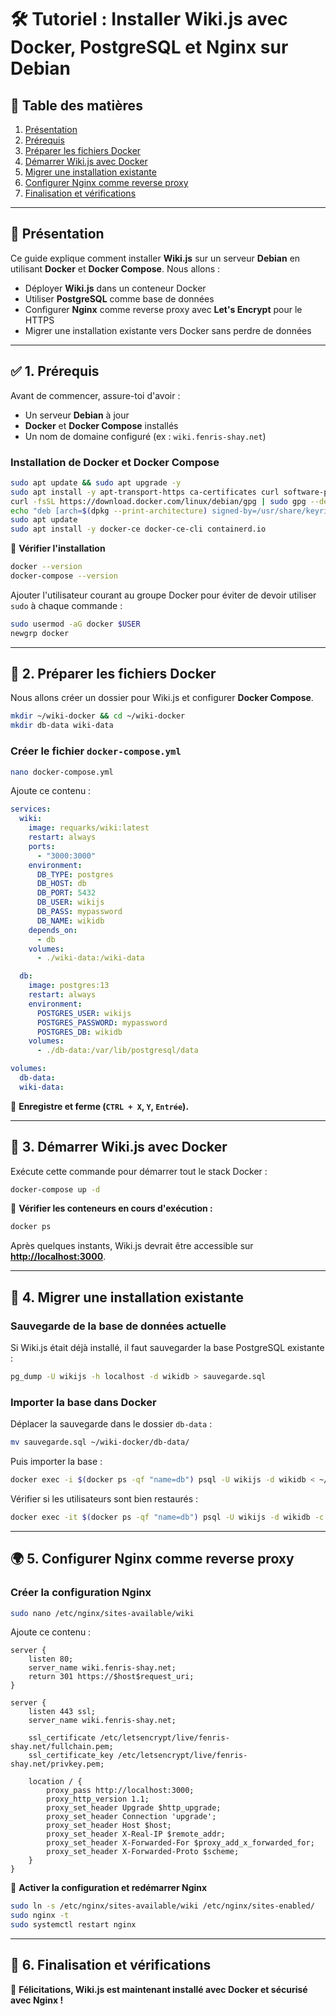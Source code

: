 # 🛠️ Tutoriel : Installer Wiki.js avec Docker, PostgreSQL et Nginx sur Debian

## 📌 **Table des matières**

1. [Présentation](#-pr%C3%A9sentation)
2. [Prérequis](#-1-pr%C3%A9requis)
3. [Préparer les fichiers Docker](#-2-pr%C3%A9parer-les-fichiers-docker)
4. [Démarrer Wiki.js avec Docker](#-3-d%C3%A9marrer-wikijs-avec-docker)
5. [Migrer une installation existante](#-4-migrer-une-installation-existante)
6. [Configurer Nginx comme reverse proxy](#-5-configurer-nginx-comme-reverse-proxy)
7. [Finalisation et vérifications](#-6-finalisation-et-v%C3%A9rifications)

---

## 📌 **Présentation**

Ce guide explique comment installer **Wiki.js** sur un serveur **Debian** en utilisant **Docker** et **Docker Compose**. Nous allons :

- Déployer **Wiki.js** dans un conteneur Docker
- Utiliser **PostgreSQL** comme base de données
- Configurer **Nginx** comme reverse proxy avec **Let's Encrypt** pour le HTTPS
- Migrer une installation existante vers Docker sans perdre de données

---

## ✅ **1. Prérequis**

Avant de commencer, assure-toi d'avoir :

- Un serveur **Debian** à jour
- **Docker** et **Docker Compose** installés
- Un nom de domaine configuré (ex : `wiki.fenris-shay.net`)

### **Installation de Docker et Docker Compose**

```bash
sudo apt update && sudo apt upgrade -y
sudo apt install -y apt-transport-https ca-certificates curl software-properties-common
curl -fsSL https://download.docker.com/linux/debian/gpg | sudo gpg --dearmor -o /usr/share/keyrings/docker-archive-keyring.gpg
echo "deb [arch=$(dpkg --print-architecture) signed-by=/usr/share/keyrings/docker-archive-keyring.gpg] https://download.docker.com/linux/debian $(lsb_release -cs) stable" | sudo tee /etc/apt/sources.list.d/docker.list > /dev/null
sudo apt update
sudo apt install -y docker-ce docker-ce-cli containerd.io
```

📌 **Vérifier l'installation**

```bash
docker --version
docker-compose --version
```

Ajouter l'utilisateur courant au groupe Docker pour éviter de devoir utiliser `sudo` à chaque commande :

```bash
sudo usermod -aG docker $USER
newgrp docker
```

---

## 📂 **2. Préparer les fichiers Docker**

Nous allons créer un dossier pour Wiki.js et configurer **Docker Compose**.

```bash
mkdir ~/wiki-docker && cd ~/wiki-docker
mkdir db-data wiki-data
```

### **Créer le fichier `docker-compose.yml`**

```bash
nano docker-compose.yml
```

Ajoute ce contenu :

```yaml
services:
  wiki:
    image: requarks/wiki:latest
    restart: always
    ports:
      - "3000:3000"
    environment:
      DB_TYPE: postgres
      DB_HOST: db
      DB_PORT: 5432
      DB_USER: wikijs
      DB_PASS: mypassword
      DB_NAME: wikidb
    depends_on:
      - db
    volumes:
      - ./wiki-data:/wiki-data

  db:
    image: postgres:13
    restart: always
    environment:
      POSTGRES_USER: wikijs
      POSTGRES_PASSWORD: mypassword
      POSTGRES_DB: wikidb
    volumes:
      - ./db-data:/var/lib/postgresql/data

volumes:
  db-data:
  wiki-data:
```

💾 **Enregistre et ferme (`CTRL + X`, `Y`, `Entrée`).**

---

## 🚀 **3. Démarrer Wiki.js avec Docker**

Exécute cette commande pour démarrer tout le stack Docker :

```bash
docker-compose up -d
```

📌 **Vérifier les conteneurs en cours d'exécution :**

```bash
docker ps
```

Après quelques instants, Wiki.js devrait être accessible sur [**http://localhost:3000**](http://localhost:3000).

---

## 🔄 **4. Migrer une installation existante**

### **Sauvegarde de la base de données actuelle**

Si Wiki.js était déjà installé, il faut sauvegarder la base PostgreSQL existante :

```bash
pg_dump -U wikijs -h localhost -d wikidb > sauvegarde.sql
```

### **Importer la base dans Docker**

Déplacer la sauvegarde dans le dossier `db-data` :

```bash
mv sauvegarde.sql ~/wiki-docker/db-data/
```

Puis importer la base :

```bash
docker exec -i $(docker ps -qf "name=db") psql -U wikijs -d wikidb < ~/wiki-docker/db-data/sauvegarde.sql
```

Vérifier si les utilisateurs sont bien restaurés :

```bash
docker exec -it $(docker ps -qf "name=db") psql -U wikijs -d wikidb -c "SELECT id, email FROM users;"
```

---

## 🌍 **5. Configurer Nginx comme reverse proxy**

### **Créer la configuration Nginx**

```bash
sudo nano /etc/nginx/sites-available/wiki
```

Ajoute ce contenu :

```nginx
server {
    listen 80;
    server_name wiki.fenris-shay.net;
    return 301 https://$host$request_uri;
}

server {
    listen 443 ssl;
    server_name wiki.fenris-shay.net;

    ssl_certificate /etc/letsencrypt/live/fenris-shay.net/fullchain.pem;
    ssl_certificate_key /etc/letsencrypt/live/fenris-shay.net/privkey.pem;

    location / {
        proxy_pass http://localhost:3000;
        proxy_http_version 1.1;
        proxy_set_header Upgrade $http_upgrade;
        proxy_set_header Connection 'upgrade';
        proxy_set_header Host $host;
        proxy_set_header X-Real-IP $remote_addr;
        proxy_set_header X-Forwarded-For $proxy_add_x_forwarded_for;
        proxy_set_header X-Forwarded-Proto $scheme;
    }
}
```

📌 **Activer la configuration et redémarrer Nginx**

```bash
sudo ln -s /etc/nginx/sites-available/wiki /etc/nginx/sites-enabled/
sudo nginx -t
sudo systemctl restart nginx
```

---

## 🎯 **6. Finalisation et vérifications**

🚀 **Félicitations, Wiki.js est maintenant installé avec Docker et sécurisé avec Nginx !**
